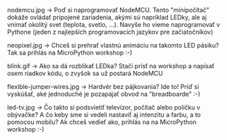 nodemcu.jpg -> Poď si naprogramovať NodeMCU. Tento "minipočítač" dokáže ovládať pripojené zariadenia, akými sú napríklad LEDky, ale aj vnímať okolitý svet (teplota, svetlo, ...). Navyše ho vieme naprogramovať v Pythone (jeden z najlepších programovacích jazykov pre začiatočníkov)

neopixel.jpg -> Chceš si prehrať vlastnú animáciu na takomto LED pásiku? Tak sa prihlás na MicroPython workshop :-)

blink.gif -> Ako sa dá rozblikať LEDka? Stačí prísť na workshop a napísať osem riadkov kódu, o zvyšok sa už postará NodeMCU

flexible-jumper-wires.jpg -> Hardvér bez pájkovania? Ide to! Príď si vyskúšať, aké jednoduché je pozapájať obvod na "breadboarde" :-)

led-tv.jpg -> Čo takto si podsvietiť televízor, počítač alebo poličku v obývačke? A čo keby sme si vedeli nastaviť aj intenzitu a farbu, a to pomocou mobilu? Ak chceš vedieť ako, prihlás na na MicroPython workshop :-) 